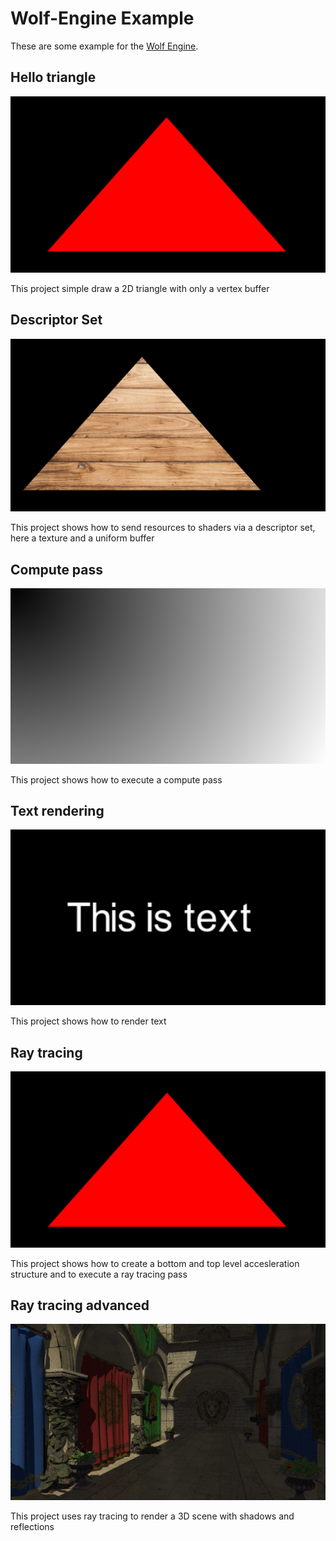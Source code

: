# Wolf-Engine Example

These are some example for the [Wolf Engine](https://github.com/arthur-monteiro/Wolf-Engine).

## Hello triangle

![Screenshot](https://github.com/arthur-monteiro/Wolf-Engine-Examples/blob/master/Hello_triangle.PNG)

This project simple draw a 2D triangle with only a vertex buffer

## Descriptor Set

![Screenshot](https://github.com/arthur-monteiro/Wolf-Engine-Examples/blob/master/Descriptor_set.PNG)

This project shows how to send resources to shaders via a descriptor set, here a texture and a uniform buffer

## Compute pass

![Screenshot](https://github.com/arthur-monteiro/Wolf-Engine-Examples/blob/master/Compute_pass.PNG)

This project shows how to execute a compute pass

## Text rendering

![Screenshot](https://github.com/arthur-monteiro/Wolf-Engine-Examples/blob/master/Text_rendering.PNG)

This project shows how to render text

## Ray tracing

![Screenshot](https://github.com/arthur-monteiro/Wolf-Engine-Examples/blob/master/Ray_tracing.PNG)

This project shows how to create a bottom and top level accesleration structure and to execute a ray tracing pass

## Ray tracing advanced

![Screenshot](https://github.com/arthur-monteiro/Wolf-Engine-Examples/blob/master/Ray_tracing_advanced.PNG)

This project uses ray tracing to render a 3D scene with shadows and reflections